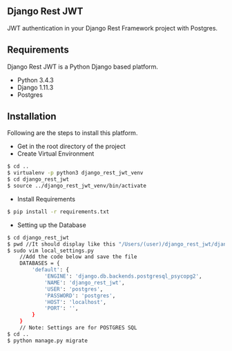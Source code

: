 Django Rest JWT
---------------
JWT authentication in your Django Rest Framework project with Postgres.

Requirements
------------
Django Rest JWT is a Python Django based platform. 

- Python 3.4.3
- Django 1.11.3
- Postgres

Installation
------------
Following are the steps to install this platform.

- Get in the root directory of the project
- Create Virtual Environment
```sh
$ cd ..
$ virtualenv -p python3 django_rest_jwt_venv
$ cd django_rest_jwt
$ source ../django_rest_jwt_venv/bin/activate
```
- Install Requirements
```sh
$ pip install -r requirements.txt
```
- Setting up the Database
```sh
$ cd django_rest_jwt
$ pwd //It should display like this "/Users/(user)/django_rest_jwt/django_rest_jwt"
$ sudo vim local_settings.py
    //Add the code below and save the file
    DATABASES = {
        'default': {
            'ENGINE': 'django.db.backends.postgresql_psycopg2',
            'NAME': 'django_rest_jwt',
            'USER': 'postgres',
            'PASSWORD': 'postgres',
            'HOST': 'localhost',
            'PORT': '',
        }
    }
    // Note: Settings are for POSTGRES SQL
$ cd .. 
$ python manage.py migrate 
```